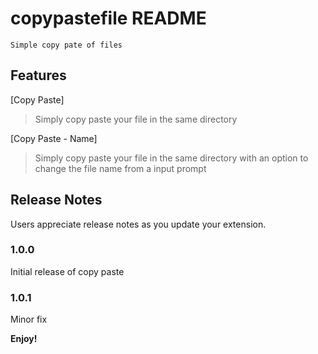 # copypastefile README

    Simple copy pate of files 

## Features


\[Copy Paste\]

> Simply copy paste your file in the same directory

\[Copy Paste - Name\]

> Simply copy paste your file in the same directory with an option to change the file name from a input prompt
## Release Notes

Users appreciate release notes as you update your extension.

### 1.0.0

Initial release of copy paste

### 1.0.1

Minor fix

**Enjoy!**

